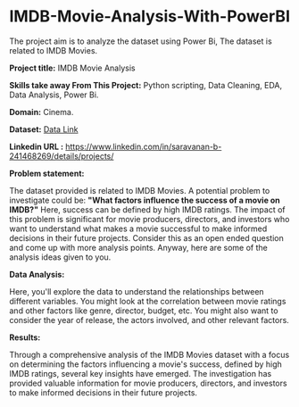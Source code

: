 # IMDB-Movie-Analysis-With-PowerBI
The project aim is to analyze the dataset using Power Bi, The dataset is related to IMDB Movies.

**Project title:** IMDB Movie Analysis

**Skills take away From This Project:** Python scripting, Data Cleaning, EDA, Data Analysis, Power Bi.

**Domain:** Cinema.

**Dataset:** [Data Link](https://drive.google.com/file/d/1bXz_ksbuLRFP9wDZBE53MyeQi2Ko54PI/view)

**Linkedin URL :** https://www.linkedin.com/in/saravanan-b-241468269/details/projects/

**Problem statement:**

The dataset provided is related to IMDB Movies. A potential problem to
investigate could be: **"What factors influence the success of a movie on IMDB?"**
Here, success can be defined by high IMDB ratings. The impact of this problem is
significant for movie producers, directors, and investors who want to understand
what makes a movie successful to make informed decisions in their future projects.
Consider this as an open ended question and come up with more analysis points.
Anyway, here are some of the analysis ideas given to you.

**Data Analysis:**

Here, you'll explore the data to understand the relationships between different
variables. You might look at the correlation between movie ratings and other
factors like genre, director, budget, etc. You might also want to consider the year of
release, the actors involved, and other relevant factors.

**Results:**

Through a comprehensive analysis of the IMDB Movies dataset with a focus on determining the factors influencing a movie's success, defined by high IMDB ratings, several key insights have emerged. The investigation has provided valuable information for movie producers, directors, and investors to make informed decisions in their future projects.
